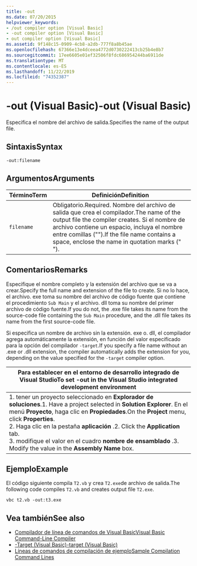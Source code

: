 ```yaml
---
title: -out
ms.date: 07/20/2015
helpviewer_keywords:
- /out compiler option [Visual Basic]
- -out compiler option [Visual Basic]
- out compiler option [Visual Basic]
ms.assetid: 9f148c15-0909-4cb8-a2db-777f8a8b45ae
ms.openlocfilehash: 67366e13e4dceea4772d0730222413cb25b4e8b7
ms.sourcegitcommit: 17ee6605e01ef32506f8fdc686954244ba6911de
ms.translationtype: MT
ms.contentlocale: es-ES
ms.lasthandoff: 11/22/2019
ms.locfileid: "74352387"
---
```

# <a name="-out-visual-basic"></a><span data-ttu-id="05746-102">-out (Visual Basic)</span><span class="sxs-lookup"><span data-stu-id="05746-102">-out (Visual Basic)</span></span>
<span data-ttu-id="05746-103">Especifica el nombre del archivo de salida.</span><span class="sxs-lookup"><span data-stu-id="05746-103">Specifies the name of the output file.</span></span>  
  
## <a name="syntax"></a><span data-ttu-id="05746-104">Sintaxis</span><span class="sxs-lookup"><span data-stu-id="05746-104">Syntax</span></span>  
  
```console  
-out:filename  
```  
  
## <a name="arguments"></a><span data-ttu-id="05746-105">Argumentos</span><span class="sxs-lookup"><span data-stu-id="05746-105">Arguments</span></span>  
  
|<span data-ttu-id="05746-106">Término</span><span class="sxs-lookup"><span data-stu-id="05746-106">Term</span></span>|<span data-ttu-id="05746-107">Definición</span><span class="sxs-lookup"><span data-stu-id="05746-107">Definition</span></span>|  
|---|---|  
|`filename`|<span data-ttu-id="05746-108">Obligatorio.</span><span class="sxs-lookup"><span data-stu-id="05746-108">Required.</span></span> <span data-ttu-id="05746-109">Nombre del archivo de salida que crea el compilador.</span><span class="sxs-lookup"><span data-stu-id="05746-109">The name of the output file the compiler creates.</span></span> <span data-ttu-id="05746-110">Si el nombre de archivo contiene un espacio, incluya el nombre entre comillas ("").</span><span class="sxs-lookup"><span data-stu-id="05746-110">If the file name contains a space, enclose the name in quotation marks (" ").</span></span>|  
  
## <a name="remarks"></a><span data-ttu-id="05746-111">Comentarios</span><span class="sxs-lookup"><span data-stu-id="05746-111">Remarks</span></span>  
 <span data-ttu-id="05746-112">Especifique el nombre completo y la extensión del archivo que se va a crear.</span><span class="sxs-lookup"><span data-stu-id="05746-112">Specify the full name and extension of the file to create.</span></span> <span data-ttu-id="05746-113">Si no lo hace, el archivo. exe toma su nombre del archivo de código fuente que contiene el procedimiento `Sub Main` y el archivo. dll toma su nombre del primer archivo de código fuente.</span><span class="sxs-lookup"><span data-stu-id="05746-113">If you do not, the .exe file takes its name from the source-code file containing the `Sub Main` procedure, and the .dll file takes its name from the first source-code file.</span></span>  
  
 <span data-ttu-id="05746-114">Si especifica un nombre de archivo sin la extensión. exe o. dll, el compilador agrega automáticamente la extensión, en función del valor especificado para la opción del compilador `-target`.</span><span class="sxs-lookup"><span data-stu-id="05746-114">If you specify a file name without an .exe or .dll extension, the compiler automatically adds the extension for you, depending on the value specified for the `-target` compiler option.</span></span>  
  
|<span data-ttu-id="05746-115">Para establecer en el entorno de desarrollo integrado de Visual Studio</span><span class="sxs-lookup"><span data-stu-id="05746-115">To set -out in the Visual Studio integrated development environment</span></span>|  
|---|  
|<span data-ttu-id="05746-116">1. tener un proyecto seleccionado en **Explorador de soluciones**.</span><span class="sxs-lookup"><span data-stu-id="05746-116">1.  Have a project selected in **Solution Explorer**.</span></span> <span data-ttu-id="05746-117">En el menú **Proyecto**, haga clic en **Propiedades**.</span><span class="sxs-lookup"><span data-stu-id="05746-117">On the **Project** menu, click **Properties**.</span></span> <br /><span data-ttu-id="05746-118">2. Haga clic en la pestaña **aplicación** .</span><span class="sxs-lookup"><span data-stu-id="05746-118">2.  Click the **Application** tab.</span></span><br /><span data-ttu-id="05746-119">3. modifique el valor en el cuadro **nombre de ensamblado** .</span><span class="sxs-lookup"><span data-stu-id="05746-119">3.  Modify the value in the **Assembly Name** box.</span></span>|  
  
## <a name="example"></a><span data-ttu-id="05746-120">Ejemplo</span><span class="sxs-lookup"><span data-stu-id="05746-120">Example</span></span>  
 <span data-ttu-id="05746-121">El código siguiente compila `T2.vb` y crea `T2.exe`de archivo de salida.</span><span class="sxs-lookup"><span data-stu-id="05746-121">The following code compiles `T2.vb` and creates output file `T2.exe`.</span></span>  
  
```console
vbc t2.vb -out:t3.exe  
```  
  
## <a name="see-also"></a><span data-ttu-id="05746-122">Vea también</span><span class="sxs-lookup"><span data-stu-id="05746-122">See also</span></span>

- [<span data-ttu-id="05746-123">Compilador de línea de comandos de Visual Basic</span><span class="sxs-lookup"><span data-stu-id="05746-123">Visual Basic Command-Line Compiler</span></span>](../../../visual-basic/reference/command-line-compiler/index.md)
- [<span data-ttu-id="05746-124">-Target (Visual Basic)</span><span class="sxs-lookup"><span data-stu-id="05746-124">-target (Visual Basic)</span></span>](../../../visual-basic/reference/command-line-compiler/target.md)
- [<span data-ttu-id="05746-125">Líneas de comandos de compilación de ejemplo</span><span class="sxs-lookup"><span data-stu-id="05746-125">Sample Compilation Command Lines</span></span>](../../../visual-basic/reference/command-line-compiler/sample-compilation-command-lines.md)
